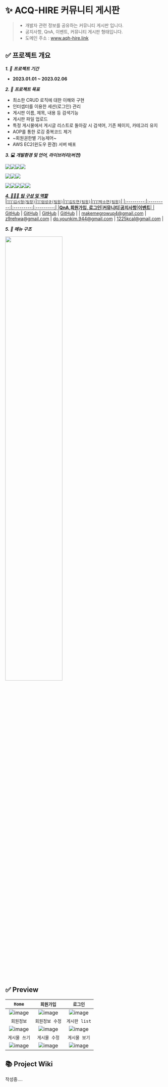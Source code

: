 # ✨ ACQ-HIRE 커뮤니티 게시판
> - 개발자 관련 정보를 공유하는 커뮤니티 게시판 입니다.   
> - 공지사항, QnA, 이벤트, 커뮤니티 게시판 형태입니다.   
> - 도메인 주소 : www.aqh-hire.link
## ✅ 프로젝트 개요

***1. 📅 프로젝트 기간***
 - **2023.01.01 ~ 2023.02.06**

***2. 🎯 프로젝트 목표***
 - 최소한 CRUD 로직에 대한 이해와 구현
 - 인터셉터를 이용한 세션(로그인) 관리
 - 게시판 이름, 제목, 내용 등 검색기능
 - 게시판 파일 업로드
 - 특정 게시물에서 게시글 리스트로 돌아갈 시 검색어, 기존 페이지, 카테고리 유지
 - AOP를 통한 로깅 중복코드 제거
 - ~회원권한별 기능제어~
 - AWS EC2(윈도우 환경) 서버 배포
 
***3. 💻 개발환경 및 언어, 라이브러리(버전)***


<a href="https://www.java.com/ko/"><img src="https://img.shields.io/badge/Java(8)-007396?style=for-the-badge&logo=Java&logoColor=white"></a><a href="https://www.w3.org/"><img src="https://img.shields.io/badge/html-E34F26?style=for-the-badge&logo=html5&logoColor=white"></a><a href=
"https://www.w3.org/TR/CSS/"><img src="https://img.shields.io/badge/css-1572B6?style=for-the-badge&logo=css3&logoColor=white"></a><a href="https://developer.mozilla.org/ko/docs/Web/JavaScript"><img src="https://img.shields.io/badge/javascript-F7DF1E?style=for-the-badge&logo=javascript&logoColor=black"></a>

<a href="https://spring.io/"><img src="https://img.shields.io/badge/Spring(5.0.7)-6DB33F?style=for-the-badge&logo=Spring&logoColor=white"></a><a href="https://tomcat.apache.org/"><img src="https://img.shields.io/badge/apache tomcat(9.0.65)-F8DC75?style=for-the-badge&logo=apachetomcat&logoColor=black"></a><a href="https://www.mysql.com/"><img src="https://img.shields.io/badge/mysql(8.0.31)-4479A1?style=for-the-badge&logo=mysql&logoColor=white"></a>

<a href="https://jquery.com/"><img src="https://img.shields.io/badge/jquery(3.5.1)-0769AD?style=for-the-badge&logo=jquery&logoColor=white"></a><a href="https://getbootstrap.com/docs/4.5/getting-started/introduction/"><img src="https://img.shields.io/badge/bootstrap(4.5.3)-7952B3?style=for-the-badge&logo=bootstrap&logoColor=white"></a><a href="https://git-scm.com/"><img src="https://img.shields.io/badge/git-F05032?style=for-the-badge&logo=git&logoColor=white"></a><a href="https://github.com/"><img src="https://img.shields.io/badge/github-181717?style=for-the-badge&logo=github&logoColor=white"></a><a href="https://aws.amazon.com/ko/ec2/"><img src="https://img.shields.io/badge/AWS EC2(window)-FF9900?style=for-the-badge&logo=aws&logoColor=white">
 
***4. 🙍‍♂️🙍 팀 구성 및 역할***  
|`👨🏽‍💻김시형(팀장)`|`👨‍💻엄성규(팀원)`|`👩‍💻김도연(팀원)`|`👩🏻‍💻박소연(팀원)`|
|:---------:|:---------:|:---------:|:---------:|
|**QnA,회원가입, 로그인**|**커뮤니티**|**공지사항**|**이벤트**|
| [GitHub](https://github.com/makemegrowup) | [GitHub](https://github.com/Devesg) | [GitHub](https://github.com/kimdoyeon12) | [GitHub](https://github.com/ori52) |
| makemegrowup4@gmail.com | z9rehwa@gmail.com | do.younkim.944@gmail.com | 1225kcal@gmail.com |
  
***5. 📌 메뉴 구조***

<img src="https://user-images.githubusercontent.com/117618309/218298624-ed0266dc-5555-41b9-bdff-dad3596d0778.png" width="60%">   

## ✅ Preview
 
`Home`|`회원가입`|`로그인`|
:-------:|:-------:|:-------:|
![image](https://user-images.githubusercontent.com/117618309/218314186-57d880f0-c3e5-472e-8153-13b0503d77f1.png)|![image](https://user-images.githubusercontent.com/117618309/218315152-f36601be-c29b-4edf-822c-ef8f2762eca9.png)|![image](https://user-images.githubusercontent.com/117618309/218315194-b656c074-4953-497b-bebc-19f6ca12e072.png)|
`회원정보`|`회원정보 수정`|`게시판 list`|
![image](https://user-images.githubusercontent.com/117618309/218315248-85778e14-7c7c-4bf8-871d-8f6cb9cb5d9a.png)|![image](https://user-images.githubusercontent.com/117618309/218315282-db785206-b150-43e9-8029-da4050ee0291.png)|![image](https://user-images.githubusercontent.com/117618309/218315315-a3d16357-b6f4-4db1-98b9-edb29f4ab562.png)|
`게시물 쓰기`|`게시물 수정`|`게시물 보기`|
![image](https://user-images.githubusercontent.com/117618309/218315376-7069186f-901d-4b46-ac9f-7fa69d04df87.png)|![image](https://user-images.githubusercontent.com/117618309/218315430-040cf7e1-1006-49b9-91fb-f7792bd75c5e.png)|![image](https://user-images.githubusercontent.com/117618309/218315455-02ef1182-2163-43a4-a32b-985a9793c540.png)

## 📚 Project Wiki

 작성중....



